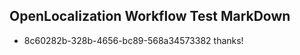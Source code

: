 ## OpenLocalization Workflow Test MarkDown

* 8c60282b-328b-4656-bc89-568a34573382 
thanks!



<!--HONumber=Jan16_HO3-->
